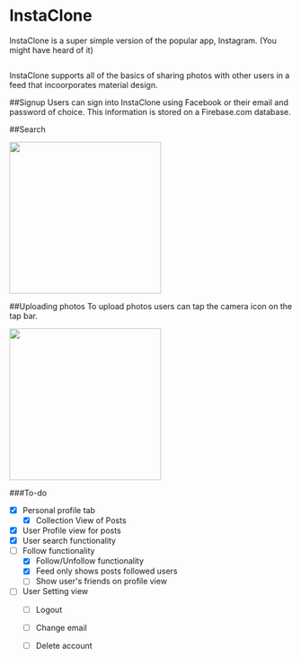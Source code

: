 # InstaClone

InstaClone is a super simple version of the popular app, Instagram. (You might have heard of it)

<img alt="" src="https://media.giphy.com/media/vMQHLcoLkTMLS/giphy.gif">

InstaClone supports all of the basics of sharing photos with other users in a feed that incoorporates material design. 

##Signup
Users can sign into InstaClone using Facebook or their email and password of choice. This information is stored on a Firebase.com database. 

##Search

<img width="270" alt="" src="https://media.giphy.com/media/xT0BKpDysn8NiRaJq0/giphy.gif">

##Uploading photos
To upload photos users can tap the camera icon on the tap bar. 

<img width="270" alt="" src="https://media.giphy.com/media/pOIwcEaDNoIus/giphy.gif">

###To-do
- [x] Personal profile tab
  - [x] Collection View of Posts
- [x] User Profile view for posts 
- [x] User search functionality
- [ ] Follow functionality
  - [x] Follow/Unfollow functionality
  - [x] Feed only shows posts followed users
  - [ ] Show user's friends on profile view
- [ ] User Setting view
  - [ ] Logout
  - [ ] Change email
  - [ ] Delete account



